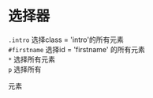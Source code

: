 # 选择器

`.intro`          选择class = 'intro'的所有元素  
`#firstname`      选择id = 'firstname' 的所有元素  
`*`               选择所有元素  
`p`               选择所有<p>元素  
